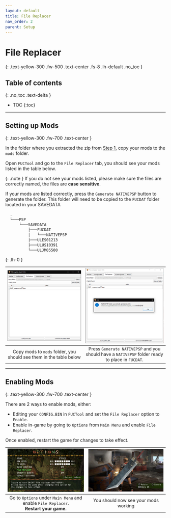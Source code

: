 ```yaml
---
layout: default
title: File Replacer
nav_order: 2
parent: Setup
---
```


# File Replacer
{: .text-yellow-300 .fw-500 .text-center .fs-8 .lh-default .no_toc }

## Table of contents
{: .no_toc .text-delta }

- TOC
{:toc}

---

## Setting up Mods
{: .text-yellow-300 .fw-700 .text-center }
<br>

In the folder where you extracted the zip from [Step 1](/docs/setup.html/#step-1-download-latest-build-of-fucomplete), copy your mods to the `mods` folder. 

Open `FUCTool` and go to the `File Replacer` tab, you should see your mods listed in the table below.

{: .note }
If you do not see your mods listed, please make sure the files are correctly named, the files are **case sensitive**.

If your mods are listed correctly, press the `Generate NATIVEPSP` button to generate the folder. This folder will need to be copied to the `FUCDAT` folder located in your SAVEDATA

```
  .
  └───PSP
      └───SAVEDATA
          ├───FUCDAT
          │   └───NATIVEPSP
          ├───ULES01213
          ├───ULUS10391
          └───ULJM05500
```
{: .lh-0 }



| <a href="/assets/images/fuctool_mods1.png" target="_blank"><img src="/assets/images/fuctool_mods1.png"></a> | <a href="/assets/images/fuctool_mods2.png" target="_blank"><img src="/assets/images/fuctool_mods2.png"></a> |
|:---:|:---:|
| Copy mods to `mods` folder, you should see them in the table below | Press `Generate NATIVEPSP` and you should have a `NATIVEPSP` folder ready to place in `FUCDAT`. |

---

## Enabling Mods
{: .text-yellow-300 .fw-700 .text-center }
<br>

There are 2 ways to enable mods, either:

* Editing your `CONFIG.BIN` in `FUCTool` and set the `File Replacer` option to `Enable`.
* Enable in-game by going to `Options` from `Main Menu` and enable `File Replacer`.

Once enabled, restart the game for changes to take effect.

| <a href="/assets/images/options_menu.png" target="_blank"><img src="/assets/images/options_menu.png"></a> | <a href="/assets/images/fuctool_mods3.png" target="_blank"><img src="/assets/images/fuctool_mods3.png"></a> |
|:---:|:---:|
| Go to `Options` under `Main Menu` and enable `File Replacer`.<br>**Restart your game.** | You should now see your mods working  |